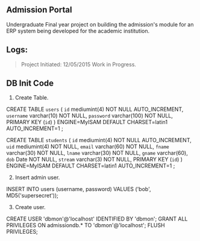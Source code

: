 Admission Portal
------------------

Undergraduate Final year project on building the admission's module for an ERP system being developed for the academic institution.

Logs:
-----
> Project Initiated: 12/05/2015
> Work in Progress.

DB Init Code
------------
1. Create Table.

CREATE TABLE `users` (
 `id` mediumint(4) NOT NULL AUTO_INCREMENT,
 `username` varchar(10) NOT NULL,
 `password` varchar(100) NOT NULL,
 PRIMARY KEY (`id`)
) ENGINE=MyISAM DEFAULT CHARSET=latin1 AUTO_INCREMENT=1 ;

CREATE TABLE `students` (
 `id` mediumint(4) NOT NULL AUTO_INCREMENT,
 `uid` mediumint(4) NOT NULL,
 `email` varchar(60) NOT NULL,
 `fname` varchar(30) NOT NULL,
 `lname` varchar(30) NOT NULL,
 `gname` varchar(60),
 `dob` Date NOT NULL,
 `stream` varchar(3) NOT NULL,
 PRIMARY KEY (`id`)
) ENGINE=MyISAM DEFAULT CHARSET=latin1 AUTO_INCREMENT=1 ;

2. Insert admin user.

INSERT INTO users (username, password) VALUES ('bob', MD5('supersecret'));

3. Create user.

CREATE USER 'dbmon'@'localhost' IDENTIFIED BY 'dbmon';
GRANT ALL PRIVILEGES ON admissiondb.* TO 'dbmon'@'localhost';
FLUSH PRIVILEGES;
